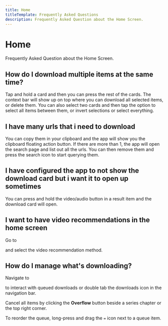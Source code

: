 ```yaml
---
title: Home
titleTemplate: Frequently Asked Questions
description: Frequently Asked Question about the Home Screen.
---
```


# Home
Frequently Asked Question about the Home Screen.

## How do I download multiple items at the same time?
Tap and hold a card and then you can press the rest of the cards. The context bar will show up on top where you can download all selected items, or delete them.
You can also select two cards and then tap the option to select all items between them, or invert selections or select everything.

## I have many urls that i need to download
You can copy them in your clipboard and the app will show you the clipboard floating action button. If there are more than 1, the app will open the search page and list out all the urls. You can then remove them and press the search icon to start querying them.

## I have configured the app to not show the download card but i want it to open up sometimes
You can press and hold the video/audio button in a result item and the download card will open.

## I want to have video recommendations in the home screen
Go to <nav to="recommnedations"> and select the video recommendation method.

## How do I manage what's downloading?
Navigate to <nav to="download-queue"> to interact with queued downloads or double tab the downloads icon in the navigation bar.

Cancel all items by clicking the **Overflow** button beside a series chapter or the top right corner.

To reorder the queue, long-press and drag the `=` icon next to a queue item.
